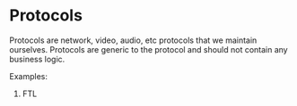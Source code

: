 # Protocols

Protocols are network, video, audio, etc protocols that we maintain ourselves. Protocols are generic to the protocol and
should not contain any business logic.

Examples:
1. FTL